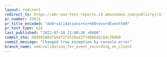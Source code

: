 ```yaml
---
layout: redirect
redirect_to: https://a8c-woo-test-reports.s3.amazonaws.com/public/pr/33911/e2e/index.html
pr_number: 33911
pr_title_encoded: "Add+validations+to+%60recordEvent%60"
pr_test_type: e2e
last_published: "2022-07-18 21:00:26 +0000"
commit_sha: d0999188d7a64f2fd519ad1f7d086d2c8dc268b8
commit_message: "Changed trow exception by console.error"
branch_name: add/validation_for_event_recording_on_client
---
```

